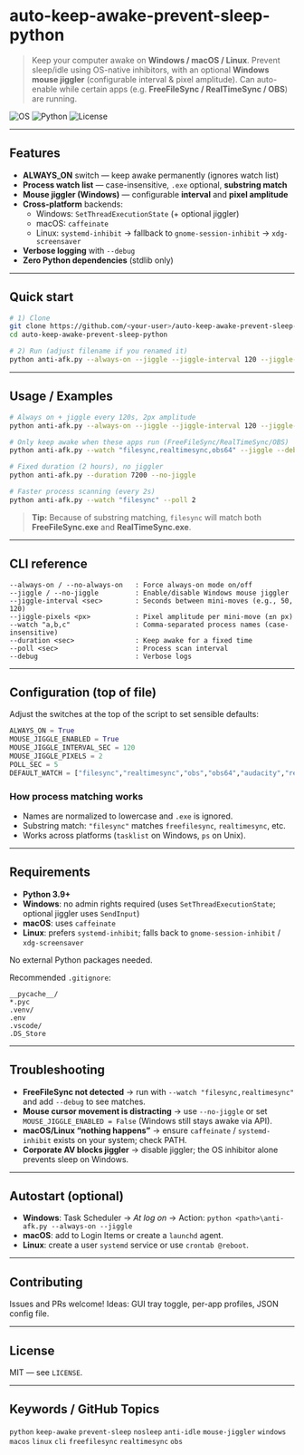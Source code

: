 # auto-keep-awake-prevent-sleep-python

> Keep your computer awake on **Windows / macOS / Linux**. Prevent sleep/idle using OS-native inhibitors, with an optional **Windows mouse jiggler** (configurable interval & pixel amplitude). Can auto-enable while certain apps (e.g. **FreeFileSync / RealTimeSync / OBS**) are running.

![OS](https://img.shields.io/badge/OS-Windows%20%7C%20macOS%20%7C%20Linux-informational)
![Python](https://img.shields.io/badge/Python-3.9%2B-blue)
![License](https://img.shields.io/badge/License-MIT-success)

---

## Features
- **ALWAYS_ON** switch — keep awake permanently (ignores watch list)
- **Process watch list** — case-insensitive, `.exe` optional, **substring match**
- **Mouse jiggler (Windows)** — configurable **interval** and **pixel amplitude**
- **Cross-platform** backends:
  - Windows: `SetThreadExecutionState` (+ optional jiggler)
  - macOS: `caffeinate`
  - Linux: `systemd-inhibit` → fallback to `gnome-session-inhibit` → `xdg-screensaver`
- **Verbose logging** with `--debug`
- **Zero Python dependencies** (stdlib only)

---

## Quick start
```bash
# 1) Clone
git clone https://github.com/<your-user>/auto-keep-awake-prevent-sleep-python.git
cd auto-keep-awake-prevent-sleep-python

# 2) Run (adjust filename if you renamed it)
python anti-afk.py --always-on --jiggle --jiggle-interval 120 --jiggle-pixels 2
```

---

## Usage / Examples

```bash
# Always on + jiggle every 120s, 2px amplitude
python anti-afk.py --always-on --jiggle --jiggle-interval 120 --jiggle-pixels 2

# Only keep awake when these apps run (FreeFileSync/RealTimeSync/OBS)
python anti-afk.py --watch "filesync,realtimesync,obs64" --jiggle --debug

# Fixed duration (2 hours), no jiggler
python anti-afk.py --duration 7200 --no-jiggle

# Faster process scanning (every 2s)
python anti-afk.py --watch "filesync" --poll 2
```

> **Tip:** Because of substring matching, `filesync` will match both **FreeFileSync.exe** and **RealTimeSync.exe**.

---

## CLI reference

```
--always-on / --no-always-on   : Force always-on mode on/off
--jiggle / --no-jiggle         : Enable/disable Windows mouse jiggler
--jiggle-interval <sec>        : Seconds between mini-moves (e.g., 50, 120)
--jiggle-pixels <px>           : Pixel amplitude per mini-move (±n px)
--watch "a,b,c"                : Comma-separated process names (case-insensitive)
--duration <sec>               : Keep awake for a fixed time
--poll <sec>                   : Process scan interval
--debug                        : Verbose logs
```

---

## Configuration (top of file)

Adjust the switches at the top of the script to set sensible defaults:

```python
ALWAYS_ON = True
MOUSE_JIGGLE_ENABLED = True
MOUSE_JIGGLE_INTERVAL_SEC = 120
MOUSE_JIGGLE_PIXELS = 2
POLL_SEC = 5
DEFAULT_WATCH = ["filesync","realtimesync","obs","obs64","audacity","reaper", ...]
```

### How process matching works

* Names are normalized to lowercase and `.exe` is ignored.
* Substring match: `"filesync"` matches `freefilesync`, `realtimesync`, etc.
* Works across platforms (`tasklist` on Windows, `ps` on Unix).

---

## Requirements

* **Python 3.9+**
* **Windows**: no admin rights required (uses `SetThreadExecutionState`; optional jiggler uses `SendInput`)
* **macOS**: uses `caffeinate`
* **Linux**: prefers `systemd-inhibit`; falls back to `gnome-session-inhibit` / `xdg-screensaver`

No external Python packages needed.

Recommended `.gitignore`:

```
__pycache__/
*.pyc
.venv/
.env
.vscode/
.DS_Store
```

---

## Troubleshooting

* **FreeFileSync not detected** → run with `--watch "filesync,realtimesync"` and add `--debug` to see matches.
* **Mouse cursor movement is distracting** → use `--no-jiggle` or set `MOUSE_JIGGLE_ENABLED = False` (Windows still stays awake via API).
* **macOS/Linux “nothing happens”** → ensure `caffeinate` / `systemd-inhibit` exists on your system; check PATH.
* **Corporate AV blocks jiggler** → disable jiggler; the OS inhibitor alone prevents sleep on Windows.

---

## Autostart (optional)

* **Windows**: Task Scheduler → *At log on* → Action:
  `python <path>\anti-afk.py --always-on --jiggle`
* **macOS**: add to Login Items or create a `launchd` agent.
* **Linux**: create a user `systemd` service or use `crontab @reboot`.

---

## Contributing

Issues and PRs welcome! Ideas: GUI tray toggle, per-app profiles, JSON config file.

---

## License

MIT — see `LICENSE`.

---

## Keywords / GitHub Topics

`python` `keep-awake` `prevent-sleep` `nosleep` `anti-idle` `mouse-jiggler` `windows` `macos` `linux` `cli` `freefilesync` `realtimesync` `obs`
